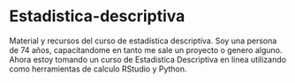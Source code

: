# Estadistica-descriptiva
Material y recursos del curso de estadística descriptiva.
Soy una persona de 74 años, capacitandome en tanto me sale un proyecto
o genero alguno. Ahora estoy tomando un curso de Estadistica Descriptiva en
linea utilizando como herramientas de calculo RStudio y Python.
